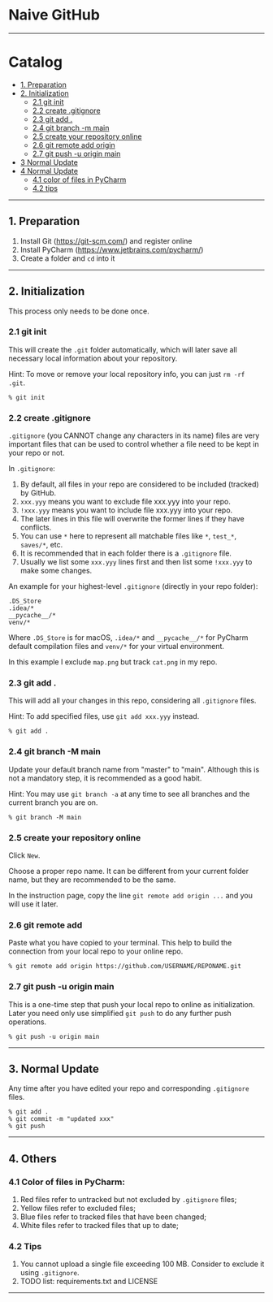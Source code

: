 # Naive GitHub

***

# Catalog

* [1. Preparation](#1-preparation)
* [2. Initialization](#2-initialization)
  * [2.1 git init](#21-git-init)
  * [2.2 create .gitignore](#22-create-gitignore)
  * [2.3 git add .](#23-git-add-)
  * [2.4 git branch -m main](#24-git-branch--m-main)
  * [2.5 create your repository online](#25-create-your-repository-online)
  * [2.6 git remote add origin](#26-git-remote-add)
  * [2.7 git push -u origin main](#27-git-push--u-origin-main)
* [3 Normal Update](#3-normal-update)
* [4 Normal Update](#4-others)
  * [4.1 color of files in PyCharm](#41-color-of-files-in-pycharm-)
  * [4.2 tips](#42-tips)

***

## 1. Preparation

1. Install Git (https://git-scm.com/) and register online
2. Install PyCharm (https://www.jetbrains.com/pycharm/)
3. Create a folder and `cd` into it

---

## 2. Initialization

This process only needs to be done once.

### 2.1 git init

This will create the `.git` folder automatically, which will later save all necessary local information about your repository. 

Hint: To move or remove your local repository info, you can just `rm -rf .git`.

```shell
% git init
```

### 2.2 create .gitignore

`.gitignore` (you CANNOT change any characters in its name) files are very important files that can be used to control whether a file need to be kept in your repo or not.

In `.gitignore`:

1. By default, all files in your repo are considered to be included (tracked) by GitHub.
2. `xxx.yyy` means you want to exclude file xxx.yyy into your repo.
3. `!xxx.yyy` means you want to include file xxx.yyy into your repo.
4. The later lines in this file will overwrite the former lines if they have conflicts.
5. You can use `*` here to represent all matchable files like `*`, `test_*`, `saves/*`, etc.
6. It is recommended that in each folder there is a `.gitignore` file.
7. Usually we list some `xxx.yyy` lines first and then list some `!xxx.yyy` to make some changes.

An example for your highest-level `.gitignore` (directly in your repo folder):

```gitignore
.DS_Store
.idea/*
__pycache__/*
venv/*
```

Where `.DS_Store` is for macOS, `.idea/*` and `__pycache__/*` for PyCharm default compilation files and `venv/*` for your virtual environment.

In this example I exclude `map.png` but track `cat.png` in my repo.

### 2.3 git add .

This will add all your changes in this repo, considering all `.gitignore` files.

Hint: To add specified files, use `git add xxx.yyy` instead.

```shell
% git add .
```

### 2.4 git branch -M main

Update your default branch name from "master" to "main". Although this is not a mandatory step, it is recommended as a good habit.

Hint: You may use `git branch -a` at any time to see all branches and the current branch you are on.

```shell
% git branch -M main
```

### 2.5 create your repository online

Click `New`.


Choose a proper repo name. It can be different from your current folder name, but they are recommended to be the same.


In the instruction page, copy the line `git remote add origin ...` and you will use it later.

### 2.6 git remote add

Paste what you have copied to your terminal. This help to build the connection from your local repo to your online repo.

```shell
% git remote add origin https://github.com/USERNAME/REPONAME.git
```

### 2.7 git push -u origin main

This is a one-time step that push your local repo to online as initialization. Later you need only use simplified `git push` to do any further push operations.

```shell
% git push -u origin main
```

---

## 3. Normal Update

Any time after you have edited your repo and corresponding `.gitignore` files.

```shell
% git add .
% git commit -m "updated xxx"
% git push
```

---

## 4. Others

### 4.1 Color of files in PyCharm:

1. Red files refer to untracked but not excluded by `.gitignore` files;
2. Yellow files refer to excluded files;
3. Blue files refer to tracked files that have been changed;
4. White files refer to tracked files that up to date;

### 4.2 Tips

1. You cannot upload a single file exceeding 100 MB. Consider to exclude it using `.gitignore`.
2. TODO list: requirements.txt and LICENSE

***